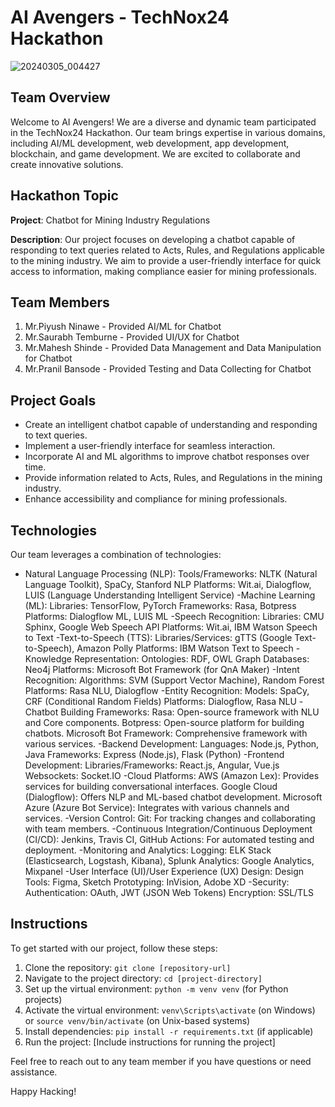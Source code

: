 # AI Avengers - TechNox24 Hackathon
![20240305_004427](https://github.com/saurabht358/AI_Avengers/assets/97420827/1148548c-e334-4bfb-bd91-f24f6cf5727e)

## Team Overview

Welcome to AI Avengers! We are a diverse and dynamic team participated in the TechNox24 Hackathon. Our team brings expertise in various domains, including AI/ML development, web development, app development, blockchain, and game development. We are excited to collaborate and create innovative solutions.

## Hackathon Topic

**Project**: Chatbot for Mining Industry Regulations

**Description**: Our project focuses on developing a chatbot capable of responding to text queries related to Acts, Rules, and Regulations applicable to the mining industry. We aim to provide a user-friendly interface for quick access to information, making compliance easier for mining professionals.

## Team Members

1. Mr.Piyush Ninawe - Provided AI/ML  for Chatbot
2. Mr.Saurabh Temburne - Provided UI/UX for Chatbot
3. Mr.Mahesh Shinde - Provided Data Management and Data Manipulation for Chatbot
4. Mr.Pranil Bansode - Provided Testing and Data Collecting for Chatbot

## Project Goals

- Create an intelligent chatbot capable of understanding and responding to text queries.
- Implement a user-friendly interface for seamless interaction.
- Incorporate AI and ML algorithms to improve chatbot responses over time.
- Provide information related to Acts, Rules, and Regulations in the mining industry.
- Enhance accessibility and compliance for mining professionals.

## Technologies

Our team leverages a combination of technologies:

- Natural Language Processing (NLP):
      Tools/Frameworks: NLTK (Natural Language Toolkit), SpaCy, Stanford NLP
      Platforms: Wit.ai, Dialogflow, LUIS (Language Understanding Intelligent Service)
-Machine Learning (ML):
      Libraries: TensorFlow, PyTorch
      Frameworks: Rasa, Botpress
      Platforms: Dialogflow ML, LUIS ML
-Speech Recognition:
      Libraries: CMU Sphinx, Google Web Speech API
      Platforms: Wit.ai, IBM Watson Speech to Text
-Text-to-Speech (TTS):
      Libraries/Services: gTTS (Google Text-to-Speech), Amazon Polly
      Platforms: IBM Watson Text to Speech
-Knowledge Representation:
      Ontologies: RDF, OWL
      Graph Databases: Neo4j
      Platforms: Microsoft Bot Framework (for QnA Maker)
-Intent Recognition:
      Algorithms: SVM (Support Vector Machine), Random Forest
      Platforms: Rasa NLU, Dialogflow
-Entity Recognition:
      Models: SpaCy, CRF (Conditional Random Fields)
      Platforms: Dialogflow, Rasa NLU
-Chatbot Building Frameworks:
      Rasa: Open-source framework with NLU and Core components.
      Botpress: Open-source platform for building chatbots.
      Microsoft Bot Framework: Comprehensive framework with various services.
-Backend Development:
      Languages: Node.js, Python, Java
      Frameworks: Express (Node.js), Flask (Python)
-Frontend Development:
      Libraries/Frameworks: React.js, Angular, Vue.js
      Websockets: Socket.IO
-Cloud Platforms:
      AWS (Amazon Lex): Provides services for building conversational interfaces.
      Google Cloud (Dialogflow): Offers NLP and ML-based chatbot development.
      Microsoft Azure (Azure Bot Service): Integrates with various channels and services.
-Version Control:
      Git: For tracking changes and collaborating with team members.
-Continuous Integration/Continuous Deployment (CI/CD):
      Jenkins, Travis CI, GitHub Actions: For automated testing and deployment.
-Monitoring and Analytics:
      Logging: ELK Stack (Elasticsearch, Logstash, Kibana), Splunk
      Analytics: Google Analytics, Mixpanel
-User Interface (UI)/User Experience (UX) Design:
      Design Tools: Figma, Sketch
      Prototyping: InVision, Adobe XD
-Security:
      Authentication: OAuth, JWT (JSON Web Tokens)
      Encryption: SSL/TLS

## Instructions

To get started with our project, follow these steps:

1. Clone the repository: `git clone [repository-url]`
2. Navigate to the project directory: `cd [project-directory]`
3. Set up the virtual environment: `python -m venv venv` (for Python projects)
4. Activate the virtual environment: `venv\Scripts\activate` (on Windows) or `source venv/bin/activate` (on Unix-based systems)
5. Install dependencies: `pip install -r requirements.txt` (if applicable)
6. Run the project: [Include instructions for running the project]

Feel free to reach out to any team member if you have questions or need assistance.

Happy Hacking!

